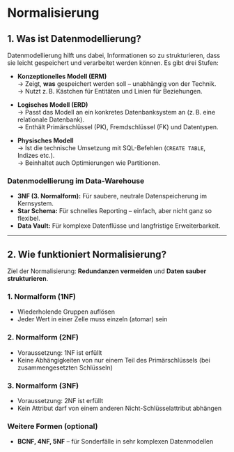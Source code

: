 # Normalisierung

## 1. Was ist Datenmodellierung?

Datenmodellierung hilft uns dabei, Informationen so zu strukturieren, dass sie leicht gespeichert und verarbeitet werden können. Es gibt drei Stufen:

- **Konzeptionelles Modell (ERM)**  
  → Zeigt, **was** gespeichert werden soll – unabhängig von der Technik.  
  → Nutzt z. B. Kästchen für Entitäten und Linien für Beziehungen.

- **Logisches Modell (ERD)**  
  → Passt das Modell an ein konkretes Datenbanksystem an (z. B. eine relationale Datenbank).  
  → Enthält Primärschlüssel (PK), Fremdschlüssel (FK) und Datentypen.

- **Physisches Modell**  
  → Ist die technische Umsetzung mit SQL-Befehlen (`CREATE TABLE`, Indizes etc.).  
  → Beinhaltet auch Optimierungen wie Partitionen.

### Datenmodellierung im Data-Warehouse

- **3NF (3. Normalform):** Für saubere, neutrale Datenspeicherung im Kernsystem.  
- **Star Schema:** Für schnelles Reporting – einfach, aber nicht ganz so flexibel.  
- **Data Vault:** Für komplexe Datenflüsse und langfristige Erweiterbarkeit.

---

## 2. Wie funktioniert Normalisierung?

Ziel der Normalisierung: **Redundanzen vermeiden** und **Daten sauber strukturieren**.

### 1. Normalform (1NF)

- Wiederholende Gruppen auflösen  
- Jeder Wert in einer Zelle muss einzeln (atomar) sein

### 2. Normalform (2NF)

- Voraussetzung: 1NF ist erfüllt  
- Keine Abhängigkeiten von nur einem Teil des Primärschlüssels (bei zusammengesetzten Schlüsseln)

### 3. Normalform (3NF)

- Voraussetzung: 2NF ist erfüllt  
- Kein Attribut darf von einem anderen Nicht-Schlüsselattribut abhängen

### Weitere Formen (optional)

- **BCNF, 4NF, 5NF** – für Sonderfälle in sehr komplexen Datenmodellen

